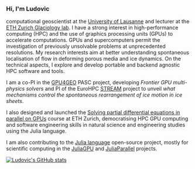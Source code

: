 ### Hi, I'm Ludovic

computational geoscientist at the [University of Lausanne](https://www.unil.ch/gse/home/menuinst/faculte/english.html) and lecturer at the [ETH Zurich Glaciology lab](https://vaw.ethz.ch/en/research/glaciology.html). I have a strong interest in high-performance computing (HPC) and the use of graphics processing units (GPUs) to accelerate computations. GPUs and supercomputers permit the investigation of previously unsolvable problems at unprecedented resolutions. My research interests aim at better understanding spontaneous localisation of flow in deforming porous media and ice dynamics. On the technical aspects, I explore and develop portable and backend agnostic HPC software and tools.

I am a co-PI in the [GPU4GEO](https://ptsolvers.github.io/GPU4GEO/) PASC project, developing _Frontier GPU multi-physics solvers_ and PI of the EuroHPC [STREAM](https://eurohpc-ju.europa.eu/access-our-supercomputers/awarded-projects/spontaneous-rearrangment-ice-motion-stream_en) project to unveil _what mechanisms control the spontaneous rearrangement of ice motion in ice sheets_.

I also designed and launched the [Solving partial differential equations in parallel on GPUs](https://pde-on-gpu.vaw.ethz.ch) course at ETH Zurich, democratising HPC GPU computing and software engineering skills in natural science and engineering studies using the Julia language.

I am also contributing to the [Julia language](https://github.com/JuliaLang/julia/) open-source project, mostly for scientific computing in the [JuliaGPU](https://github.com/JuliaGPU) and [JuliaParallel](https://github.com/JuliaParallel) projects.

[![Ludovic's GitHub stats](https://github-readme-stats.vercel.app/api?username=luraess)](https://github.com/anuraghazra/github-readme-stats)
